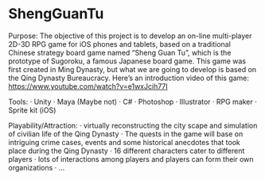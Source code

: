 ShengGuanTu
===========
Purpose:
The objective of this project is to develop an on-line multi-player 2D-3D RPG game for iOS phones and tablets, based on a traditional Chinese strategy board game named “Sheng Guan Tu”, which is the prototype of Sugoroku, a famous Japanese board game. This game was first created in Ming Dynasty, but what we are going to develop is based on the Qing Dynasty Bureaucracy. Here’s an introduction video of this game: https://www.youtube.com/watch?v=e1wxJcih77I

Tools:
·  	Unity
·  	Maya (Maybe not)
·  	C#
·  	Photoshop
·  	Illustrator
·  	RPG maker
·  	Sprite kit (iOS)

Playability/Attraction:
·       virtually reconstructing the city scape and simulation of civilian life of the Qing Dynasty 
·       The quests in the game will base on intriguing crime cases, events and some historical   anecdotes that took place during the Qing Dynasty
·       16 different characters cater to different players
·       lots of interactions among players and players can form their own organizations
·       …

